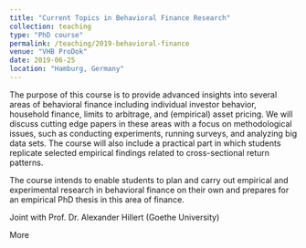 ```yaml
---
title: "Current Topics in Behavioral Finance Research"
collection: teaching
type: "PhD course"
permalink: /teaching/2019-behavioral-finance
venue: "VHB ProDok"
date: 2019-06-25
location: "Hamburg, Germany"
---
```


The purpose of this course is to provide advanced insights into several areas of behavioral finance including individual investor behavior, household finance, limits to arbitrage, and (empirical) asset pricing. We will discuss cutting edge papers in these areas with a focus on methodological issues, such as conducting experiments, running surveys, and analyzing big data sets. The course will also include a practical part in which students replicate selected empirical findings related to cross-sectional return patterns.

The course intends to enable students to plan and carry out empirical and experimental research in behavioral finance on their own and prepares for an empirical PhD thesis in this area of finance. 

Joint with Prof. Dr. Alexander Hillert (Goethe University)

More 
